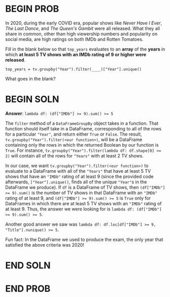 # BEGIN PROB

In 2020, during the early COVID era, popular shows like *Never Have I
Ever*, *The Last Dance*, and *The Queen's Gambit* were all released.
What they all share in common, other than high viewership numbers and
popularity on social media, are high ratings on both IMDb and Rotten
Tomatoes.

Fill in the blank below so that `top_years` evaluates to an **array** of
the **years** in which **at least 5 TV shows with an IMDb rating of 9 or
higher were released**.

    top_years = tv.groupby("Year").filter(____)["Year"].unique()

What goes in the blank?

# BEGIN SOLN

**Answer**: `lambda df: (df["IMDb"] >= 9).sum() >= 5`

The `filter` method of a `DataFrameGroupBy` object takes in a function. That function should itself take in a DataFrame, corresponding to all of the rows for a particular `"Year"`, and return either `True` or `False`. The result, `tv.groupby("Year").filter(<our function>)`, will be a DataFrame containing only the rows in which the returned Boolean by our function is `True`. For instance, `tv.groupby("Year").filter(lambda df: df.shape[0] >= 2)` will contain all of the rows for `"Years"` with at least 2 TV shows.

In our case, we want `tv.groupby("Year").filter(<our function>)` to evaluate to a DataFrame with all of the `"Years"` that have at least 5 TV shows that have an `"IMDb"` rating of at least 9 (since the provided code afterwards, `["Year"].unique()`, finds all of the unique `"Year"`s in the DataFrame we produce). If `df` is a DataFrame of TV shows, then `(df["IMDb"] >= 9).sum()` is the number of TV shows in that DataFrame with an `"IMDb"` rating of at least 9, and `(df["IMDb"] >= 9).sum() >= 5` is `True` only for DataFrames in which there are at least 5 TV shows with an `"IMDb"` rating of at least 9. Thus, the answer we were looking for is `lambda df: (df["IMDb"] >= 9).sum() >= 5`.

Another good answer we saw was `lambda df: df.loc[df["IMDb"] >= 9, "Title"].nunique() >= 5`.

Fun fact: In the DataFrame we used to produce the exam, the only year that satisfied the above criteria was 2020!

# END SOLN

# END PROB